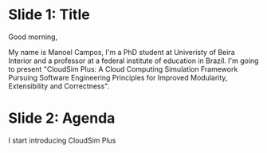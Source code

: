 # Slide 1: Title
Good morning,

My name is Manoel Campos, I'm a PhD student at Univeristy of Beira Interior and a professor at a federal institute of education in Brazil.
I'm going to present "CloudSim Plus: A Cloud Computing Simulation Framework Pursuing Software Engineering Principles for Improved Modularity, Extensibility and Correctness".

# Slide 2: Agenda
I start introducing CloudSim Plus

